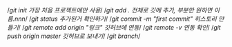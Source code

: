 /*git init 가장 처음 프로젝트에만 사용*/
/*git add . 전체로 깃에 추가, 부분만 원하면 이름.nnn*/
/*git status 추가된거 확인하기*/
/*git commit -m "first commit" 히스토리 만들기*/
/*git remote add origin "링크" 깃허브에 연동*/
/*git remote -v 연동 확인*/
/*git push origin master 깃허브로 보내기*/
/*git branch*/

